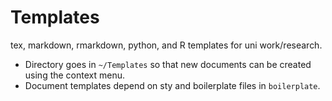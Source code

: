 # Templates

tex, markdown, rmarkdown, python, and R templates for uni work/research.	

- Directory goes in `~/Templates` so that new documents can be created	using the context menu.	
- Document templates depend on sty and boilerplate files in `boilerplate`.

